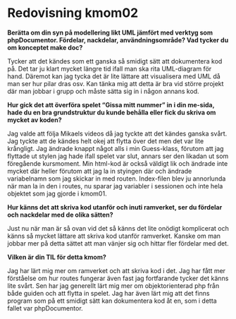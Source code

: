 ---
---
Redovisning kmom02
=========================
**Berätta om din syn på modellering likt UML jämfört med verktyg som phpDocumentor. Fördelar, nackdelar, användningsområde? Vad tycker du om konceptet make doc?**

Tycker att det kändes som ett ganska så smidigt sätt att dokumentera kod på. Det tar ju klart mycket längre tid ifall man ska rita UML-diagram för hand. Däremot kan jag tycka det är lite lättare att visualisera med UML då man ser hur pilar dras osv. Kan tänka mig att detta är bra vid större projekt där man jobbar i grupp och måste sätta sig in i någon annans kod.

**Hur gick det att överföra spelet “Gissa mitt nummer” in i din me-sida, hade du en bra grundstruktur du kunde behålla eller fick du skriva om mycket av koden?**

Jag valde att följa Mikaels videos då jag tyckte att det kändes ganska svårt. Jag tyckte att de kändes helt okej att flytta över det men det var lite krångligt. Jag ändrade knappt något alls i min Guess-klass, förutom att jag flyttade ut stylen jag hade ifall spelet var slut, annars ser den likadan ut som föregående kursmoment. Min html-kod är också väldigt lik och ändrade inte mycket där heller förutom att jag la in styingen där och ändrade variabelnamn som jag skickar in med routen. Index-filen blev ju annorlunda när man la in den i routes, nu sparar jag variabler i sessionen och inte hela objektet som jag gjorde i kmom01.

**Hur känns det att skriva kod utanför och inuti ramverket, ser du fördelar och nackdelar med de olika sätten?**

Just nu när man är så ovan vid det så känns det lite onödigt komplicerat och känns så mycket lättare att skriva kod utanför ramverket. Kanske om man jobbar mer på detta sättet att man vänjer sig och hittar fler fördelar med det.

**Vilken är din TIL för detta kmom?**

Jag har lärt mig mer om ramverket och att skriva kod i det. Jag har fått mer förståelse om hur routes fungerar även fast jag fortfarande tycker det känns lite svårt. Sen har jag generellt lärt mig mer om objektorienterad php från både guiden och att flytta in spelet. Jag har även lärt mig att det finns program som på ett smidigt sätt kan dokumentera kod åt en, som i detta fallet var phpDocumentor.
